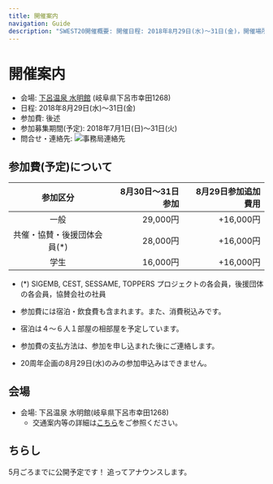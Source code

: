 ```yaml
---
title: 開催案内
navigation: Guide
description: "SWEST20開催概要: 開催日程: 2018年8月29日(水)〜31日(金)，開催場所: 下呂温泉 水明館，メインテーマ:　future = SWEST(&you) + dream; 大学の研究者や学生、企業の技術者や管理者、その他、組込みシステムに関わる全ての人達が、徹底的に議論できる場を提供することを主な目的とした合宿型のワークショップです。"
---
```

# 開催案内

* 会場: [下呂温泉 水明館](https://www.suimeikan.co.jp) (岐阜県下呂市幸田1268)
* 日程: 2018年8月29日(水)〜31日(金)
* 参加費: 後述
* 参加募集期間(予定): 2018年7月1日(日)〜31日(火)
* 問合せ・連絡先: ![事務局連絡先](../images/secretariat20.jpg)

## 参加費(予定)について

|参加区分 |&nbsp;8月30日〜31日参加|&nbsp;8月29日参加追加費用|
|:-----:|------:|------:|
|一般                     |29,000円|+16,000円|
|共催・協賛・後援団体会員(\*)|28,000円|+16,000円|
|学生                     |16,000円|+16,000円|

* (\*) SIGEMB, CEST, SESSAME, TOPPERS プロジェクトの各会員，後援団体の各会員，協賛会社の社員

* 参加費には宿泊・飲食費も含まれます。また、消費税込みです。
* 宿泊は４～６人１部屋の相部屋を予定しています。
* 参加費の支払方法は、参加を申し込まれた後にご連絡します。
* 20周年企画の8月29日(水)のみの参加申込みはできません。

## 会場

* 会場: 下呂温泉 水明館(岐阜県下呂市幸田1268)
  * 交通案内等の詳細は[こちら](https://www.suimeikan.co.jp/access/)をご参照ください。 

## ちらし

5月ごろまでに公開予定です！ 追ってアナウンスします。
